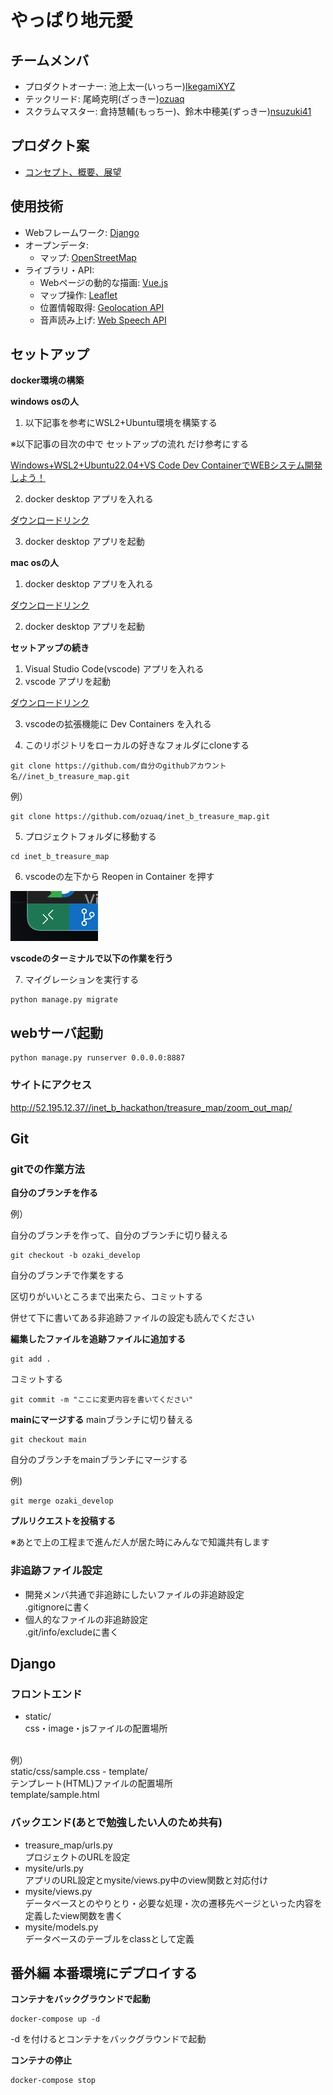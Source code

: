 # やっぱり地元愛
## チームメンバ
- プロダクトオーナー: 池上太一(いっちー)[IkegamiXYZ](https://github.com/IkegamiXYZ)
- テックリード: 尾崎克明(ざっきー)[ozuaq](https://github.com/ozuaq)
- スクラムマスター: 倉持慧輔(もっちー)[]()、鈴木中穂美(ずっきー)[nsuzuki41](https://github.com/nsuzuki41)

## プロダクト案
- [コンセプト、概要、展望](https://drive.google.com/file/d/1ASZznrLixWlXT2C6rCwK6eVaFITpxh-S/view?usp=sharing)

## 使用技術
- Webフレームワーク: [Django](https://www.djangoproject.com/)
- オープンデータ:
  - マップ: [OpenStreetMap](https://www.openstreetmap.org/)
- ライブラリ・API:
  - Webページの動的な描画: [Vue.js](https://ja.vuejs.org/)
  - マップ操作: [Leaflet](https://leafletjs.com/)
  - 位置情報取得: [Geolocation API](https://developer.mozilla.org/ja/docs/Web/API/Geolocation_API)
  - 音声読み上げ: [Web Speech API](https://developer.mozilla.org/ja/docs/Web/API/Web_Speech_API)

## セットアップ
**docker環境の構築**

**windows osの人**
1. 以下記事を参考にWSL2+Ubuntu環境を構築する 

※以下記事の目次の中で セットアップの流れ だけ参考にする

[Windows+WSL2+Ubuntu22.04+VS Code Dev ContainerでWEBシステム開発しよう！](https://zenn.dev/algovitae/articles/2022devcontainer)

2. docker desktop アプリを入れる 

[ダウンロードリンク](https://www.docker.com/products/docker-desktop/)

3. docker desktop アプリを起動

**mac osの人**
1. docker desktop アプリを入れる 

[ダウンロードリンク](https://www.docker.com/products/docker-desktop/)

2. docker desktop アプリを起動

**セットアップの続き**

1. Visual Studio Code(vscode) アプリを入れる
2. vscode アプリを起動

[ダウンロードリンク](https://azure.microsoft.com/ja-jp/products/visual-studio-code/)

3. vscodeの拡張機能に Dev Containers を入れる


5. このリポジトリをローカルの好きなフォルダにcloneする

```
git clone https://github.com/自分のgithubアカウント名//inet_b_treasure_map.git
```
例）
```
git clone https://github.com/ozuaq/inet_b_treasure_map.git
```

5. プロジェクトフォルダに移動する

```
cd inet_b_treasure_map
```

6. vscodeの左下から Reopen in Container を押す

![Dev Containers](static/mysite/image/readme/dev_containers.png)

**vscodeのターミナルで以下の作業を行う**

7. マイグレーションを実行する

```
python manage.py migrate
```

## webサーバ起動
```
python manage.py runserver 0.0.0.0:8887
```
### **サイトにアクセス**
http://52.195.12.37//inet_b_hackathon/treasure_map/zoom_out_map/

## Git
### **gitでの作業方法**

**自分のブランチを作る**

例）

自分のブランチを作って、自分のブランチに切り替える

```
git checkout -b ozaki_develop
```

自分のブランチで作業をする

区切りがいいところまで出来たら、コミットする

併せて下に書いてある非追跡ファイルの設定も読んでください

**編集したファイルを追跡ファイルに追加する**

```
git add .
```

コミットする

```
git commit -m "ここに変更内容を書いてください"
```

**mainにマージする**
mainブランチに切り替える

```
git checkout main
```

自分のブランチをmainブランチにマージする

例)

```
git merge ozaki_develop
```
**プルリクエストを投稿する**

※あとで上の工程まで進んだ人が居た時にみんなで知識共有します

### **非追跡ファイル設定**
- 開発メンバ共通で非追跡にしたいファイルの非追跡設定 <br>
.gitignoreに書く <br>
- 個人的なファイルの非追跡設定<br>
.git/info/excludeに書く <br>

## Django
### **フロントエンド**
- static/ <br>
css・image・jsファイルの配置場所
<br>
例）
<br>
static/css/sample.css
- template/ <br>
テンプレート(HTML)ファイルの配置場所
<br>
template/sample.html

### **バックエンド(あとで勉強したい人のため共有)**
- treasure_map/urls.py <br>
プロジェクトのURLを設定
- mysite/urls.py <br>
アプリのURL設定とmysite/views.py中のview関数と対応付け
- mysite/views.py <br>
データベースとのやりとり・必要な処理・次の遷移先ページといった内容を定義したview関数を書く
- mysite/models.py <br>
データベースのテーブルをclassとして定義

## 番外編 本番環境にデプロイする
**コンテナをバックグラウンドで起動**
```
docker-compose up -d
```
-d を付けるとコンテナをバックグラウンドで起動

**コンテナの停止**
```
docker-compose stop
```
